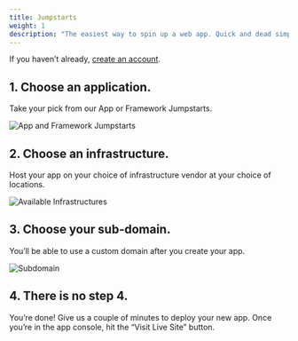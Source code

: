 ```yaml
---
title: Jumpstarts
weight: 1
description: "The easiest way to spin up a web app. Quick and dead simple."
---
```


If you haven’t already, [create an account](http://console.appfog.com/signup).

## 1. Choose an application.

Take your pick from our App or Framework Jumpstarts.

<img class="screenshot" src="/img/apps-frameworks.png" alt="App and Framework Jumpstarts"/>

## 2. Choose an infrastructure.

Host your app on your choice of infrastructure vendor at your choice of locations.

<img class="screenshot" src="/img/infrastructure.png" alt="Available Infrastructures"/>

## 3. Choose your sub-domain.

You’ll be able to use a custom domain after you create your app.

<img class="screenshot" src="/img/subdomain.png" alt="Subdomain"/>

## 4. There is no step 4.

You’re done! Give us a couple of minutes to deploy your new app. Once you’re in the app console, hit the “Visit Live Site” button.
